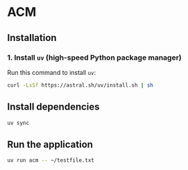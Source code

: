# ACM 

## Installation

### 1. Install `uv` (high-speed Python package manager)
Run this command to install `uv`:
```bash
curl -LsSf https://astral.sh/uv/install.sh | sh
```

## Install dependencies
```bash
uv sync
```
## Run the application
```bash
uv run acm -- ~/testfile.txt 
```